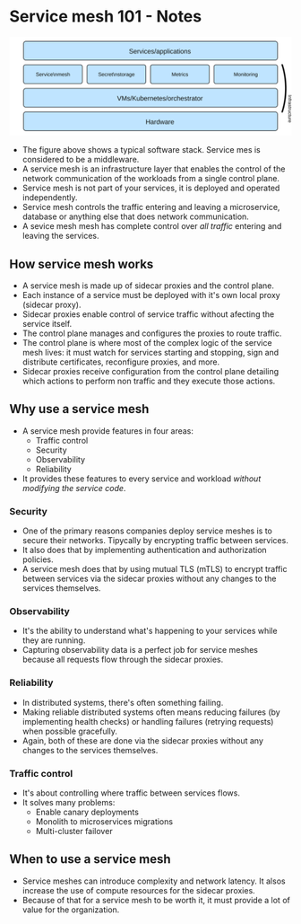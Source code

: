 # Service mesh 101 - Notes

![Service stack](./images/service_stack.svg)

- The figure above shows a typical software stack. Service mes is considered to be a middleware.
- A service mesh is an infrastructure layer that enables the control of the network communication of the workloads from a single control plane.
- Service mesh is not part of your services, it is deployed and operated independently.
- Service mesh controls the traffic entering and leaving a microservice, database or anything else that does network communication.
- A sevice mesh mesh has complete control over _all traffic_ entering and leaving the services.

## How service mesh works

- A service mesh is made up of sidecar proxies and the control plane.
- Each instance of a service must be deployed with it's own local proxy (sidecar proxy).
- Sidecar proxies enable control of service traffic without afecting the service itself.
- The control plane manages and configures the proxies to route traffic.
- The control plane is where most of the complex logic of the service mesh lives: it must watch for services starting and stopping, sign and distribute certificates, reconfigure proxies, and more.
- Sidecar proxies receive configuration from the control plane detailing which actions to perform non traffic and they execute those actions.

## Why use a service mesh

- A service mesh provide features in four areas:
  - Traffic control
  - Security
  - Observability
  - Reliability
- It provides these features to every service and workload _without modifying the service code_.

### Security

- One of the primary reasons companies deploy service meshes is to secure their networks. Tipycally by encrypting traffic between services.
- It also does that by implementing authentication and authorization policies.
- A service mesh does that by using mutual TLS (mTLS) to encrypt traffic between services via the sidecar proxies without any changes to the services themselves.

### Observability

- It's the ability to understand what's happening to your services while they are running.
- Capturing observability data is a perfect job for service meshes because all requests flow through the sidecar proxies.

### Reliability

- In distributed systems, there's often something failing.
- Making reliable distributed systems often means reducing failures (by implementing health checks) or handling failures (retrying requests) when possible gracefully.
- Again, both of these are done via the sidecar proxies without any changes to the services themselves.

### Traffic control

- It's about controlling where traffic between services flows.
- It solves many problems:
  - Enable canary deployments
  - Monolith to microservices migrations
  - Multi-cluster failover

## When to use a service mesh

- Service meshes can introduce complexity and network latency. It alsos increase the use of compute resources for the sidecar proxies.
- Because of that for a service mesh to be worth it, it must provide a lot of value for the organization.
